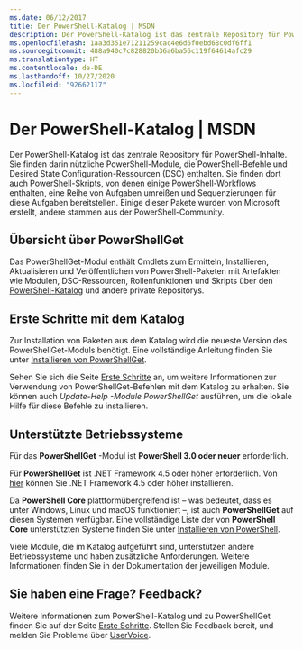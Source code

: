 ```yaml
---
ms.date: 06/12/2017
title: Der PowerShell-Katalog | MSDN
description: Der PowerShell-Katalog ist das zentrale Repository für PowerShell-Module, Skripts und DSC-Ressourcen.
ms.openlocfilehash: 1aa3d351e71211259cac4e6d6f0ebd68c0df6ff1
ms.sourcegitcommit: 488a940c7c828820b36a6ba56c119f64614afc29
ms.translationtype: HT
ms.contentlocale: de-DE
ms.lasthandoff: 10/27/2020
ms.locfileid: "92662117"
---
```

# <a name="the-powershell-gallery"></a>Der PowerShell-Katalog | MSDN

Der PowerShell-Katalog ist das zentrale Repository für PowerShell-Inhalte. Sie finden darin nützliche PowerShell-Module, die PowerShell-Befehle und Desired State Configuration-Ressourcen (DSC) enthalten.
Sie finden dort auch PowerShell-Skripts, von denen einige PowerShell-Workflows enthalten, eine Reihe von Aufgaben umreißen und Sequenzierungen für diese Aufgaben bereitstellen. Einige dieser Pakete wurden von Microsoft erstellt, andere stammen aus der PowerShell-Community.

## <a name="powershellget-overview"></a>Übersicht über PowerShellGet

Das PowerShellGet-Modul enthält Cmdlets zum Ermitteln, Installieren, Aktualisieren und Veröffentlichen von PowerShell-Paketen mit Artefakten wie Modulen, DSC-Ressourcen, Rollenfunktionen und Skripts über den [PowerShell-Katalog](https://www.PowerShellGallery.com) und andere private Repositorys.

## <a name="getting-started-with-the-gallery"></a>Erste Schritte mit dem Katalog

Zur Installation von Paketen aus dem Katalog wird die neueste Version des PowerShellGet-Moduls benötigt. Eine vollständige Anleitung finden Sie unter [Installieren von PowerShellGet](installing-psget.md).

Sehen Sie sich die Seite [Erste Schritte](getting-started.md) an, um weitere Informationen zur Verwendung von PowerShellGet-Befehlen mit dem Katalog zu erhalten. Sie können auch *Update-Help -Module PowerShellGet* ausführen, um die lokale Hilfe für diese Befehle zu installieren.

## <a name="supported-operating-systems"></a>Unterstützte Betriebssysteme

Für das **PowerShellGet** -Modul ist **PowerShell 3.0 oder neuer** erforderlich.

Für **PowerShellGet** ist .NET Framework 4.5 oder höher erforderlich. Von [hier](https://msdn.microsoft.com/library/5a4x27ek.aspx) können Sie .NET Framework 4.5 oder höher installieren.

Da **PowerShell Core** plattformübergreifend ist – was bedeutet, dass es unter Windows, Linux und macOS funktioniert –, ist auch **PowerShellGet** auf diesen Systemen verfügbar. Eine vollständige Liste der von **PowerShell Core** unterstützten Systeme finden Sie unter [Installieren von PowerShell](/powershell/scripting/install/installing-powershell).

Viele Module, die im Katalog aufgeführt sind, unterstützen andere Betriebssysteme und haben zusätzliche Anforderungen.
Weitere Informationen finden Sie in der Dokumentation der jeweiligen Module.

## <a name="got-a-question-have-feedback"></a>Sie haben eine Frage? Feedback?

Weitere Informationen zum PowerShell-Katalog und zu PowerShellGet finden Sie auf der Seite [Erste Schritte](getting-started.md). Stellen Sie Feedback bereit, und melden Sie Probleme über [UserVoice](http://windowsserver.uservoice.com/forums/301869-powershell).
